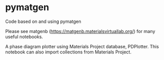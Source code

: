 # pymatgen
Code based on and using pymatgen

Please see matgenb (https://matgenb.materialsvirtuallab.org/) for many useful notebooks.

A phase diagram plotter using Materials Project database, PDPlotter. This notebook can also import collections from Materials Project.
